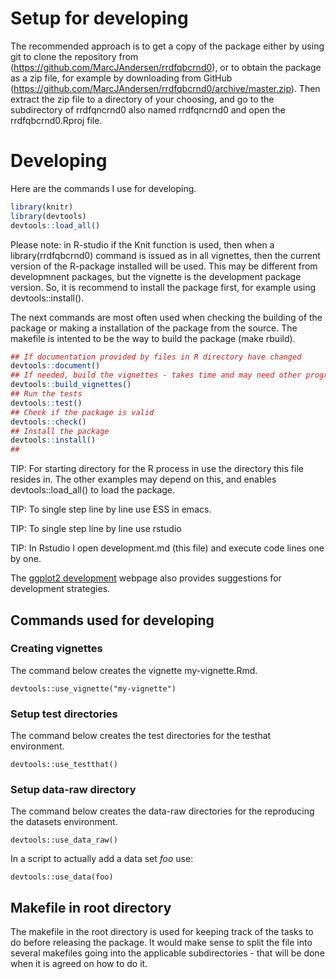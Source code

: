 # Setup for developing

The recommended approach is to get a copy of the package either by
using git to clone the repository from
(https://github.com/MarcJAndersen/rrdfqbcrnd0), or to obtain the
package as a zip file, for example by downloading from GitHub
(https://github.com/MarcJAndersen/rrdfqbcrnd0/archive/master.zip). Then
extract the zip file to a directory of your choosing, and go to the
subdirectory of rrdfqncrnd0 also named rrdfqncrnd0 and open the
rrdfqbcrnd0.Rproj file.

# Developing


Here are the commands I use for developing. 

```r
library(knitr)
library(devtools)
devtools::load_all()
```

Please note: in R-studio if the Knit function is used, then when a
library(rrdfqbcrnd0) command is issued as in all vignettes, then the
current version of the R-package installed will be used. This may be
different from developmnent packages, but the vignette is the
development package version. So, it is recommend to install the
package first, for example using devtools::install().

The next commands are most often used when checking the building of
the package or making a installation of the package from the
source. The makefile is intented to be the way to build the package
(make rbuild).

```r
## If documentation provided by files in R directory have changed
devtools::document()
## If needed, build the vignettes - takes time and may need other programs to be installed
devtools::build_vignettes()
## Run the tests
devtools::test()
## Check if the package is valid
devtools::check()
## Install the package
devtools::install()
## 
```

TIP: For starting directory for the R process in use the directory
this file resides in. The other examples may depend on this, and
enables devtools::load_all() to load the package.

TIP: To single step line by line use ESS in emacs. 

TIP: To single step line by line use rstudio 

TIP: In Rstudio I open development.md (this file) and execute code lines one by one.

The [ggplot2 development](http://cran.r-project.org/web/packages/ggplot2/vignettes/development.html)
webpage also provides suggestions for development strategies.

## Commands used for developing

### Creating vignettes

The command below creates the vignette my-vignette.Rmd.

```
devtools::use_vignette("my-vignette")
```
 
### Setup test directories

The command below creates the test directories for the testhat environment.

```
devtools::use_testthat() 
```
 
### Setup data-raw directory

The command below creates the data-raw directories for the reproducing the datasets environment.

```
devtools::use_data_raw() 
```

In a script to actually add a data set _foo_ use:
```
devtools::use_data(foo) 
```
 
## Makefile in root directory

The makefile in the root directory is used for keeping track of the tasks to do before releasing the package. It would make sense to split the file into several makefiles going into the applicable subdirectories - that will be done when it is agreed on how to do it.

